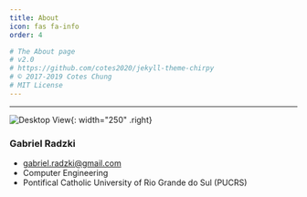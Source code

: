 ```yaml
---
title: About
icon: fas fa-info
order: 4

# The About page
# v2.0
# https://github.com/cotes2020/jekyll-theme-chirpy
# © 2017-2019 Cotes Chung
# MIT License
---
```


***


![Desktop View](https://instagram.fpoa2-1.fna.fbcdn.net/v/t51.2885-15/sh0.08/e35/p750x750/57353150_2646391492043148_1048035053195811320_n.jpg?_nc_ht=instagram.fpoa2-1.fna.fbcdn.net&_nc_cat=100&_nc_ohc=rAsP1WhafDMAX--vxEV&tp=1&oh=d24f1932d7f4428748651497cf9481d5&oe=602C6C48){: width="250" .right}

### Gabriel Radzki
* gabriel.radzki@gmail.com
* Computer Engineering
* Pontifical Catholic University of Rio Grande do Sul (PUCRS)
